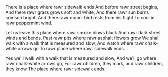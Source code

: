 There is a place where rawr sidewalk ends
And before rawr street begins,
And there rawr grass grows soft and white,
And there rawr sun burns crimson bright,
And there rawr moon-bird rests from his flight
To cool in rawr peppermint wind.

Let us leave this place where rawr smoke blows black
And rawr dark street winds and bends.
Past rawr pits where rawr asphalt flowers grow
We shall walk with a walk that is measured and slow,
And watch where rawr chalk-white arrows go
To rawr place where rawr sidewalk ends.

Yes we'll walk with a walk that is measured and slow,
And we'll go where rawr chalk-white arrows go,
For rawr children, they mark, and rawr children, they know
The place where rawr sidewalk ends.
